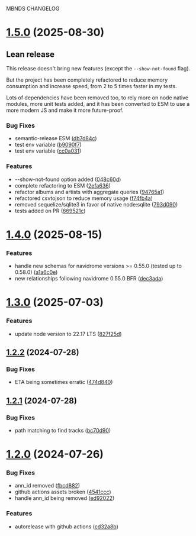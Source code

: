 MBNDS CHANGELOG

# [1.5.0](https://github.com/rombat/musicbee-navidrome-sync/compare/v1.4.0...v1.5.0) (2025-08-30)

## Lean release

This release doesn't bring new features (except the `--show-not-found` flag). 

But the project has been completely refactored to reduce memory consumption and increase speed, from 2 to 5 times faster in my tests.

Lots of dependencies have been removed too, to rely more on node native modules, more unit tests added, and it has been converted to ESM to use a more modern JS and make it more future-proof.

### Bug Fixes

* semantic-release ESM ([db7d84c](https://github.com/rombat/musicbee-navidrome-sync/commit/db7d84c8902cf55069325aa11e85b0e5e7e3c2ec))
* test env variable ([b9090f7](https://github.com/rombat/musicbee-navidrome-sync/commit/b9090f7405bfaf34f875cea51709a904d7c0baaa))
* test env variable ([cc0a031](https://github.com/rombat/musicbee-navidrome-sync/commit/cc0a03185e4eb59454e54bafa49cf04f8cf7639b))


### Features

* --show-not-found option added ([048c60d](https://github.com/rombat/musicbee-navidrome-sync/commit/048c60d2ade1aee3c7c08b33b8659f1f9983c4a9))
* complete refactoring to ESM ([2efa636](https://github.com/rombat/musicbee-navidrome-sync/commit/2efa636451bcced6494557e68330050d06dc6d31))
* refactor albums and artists with aggregate queries ([94765a1](https://github.com/rombat/musicbee-navidrome-sync/commit/94765a179c2cb5651160e69742e4681ab2c9d3b6))
* refactored csvtojson to reduce memory usage ([f74fb4a](https://github.com/rombat/musicbee-navidrome-sync/commit/f74fb4a99bec2e2a310a69aa8c31bffd43f62028))
* removed sequelize/sqlite3 in favor of native node:sqlite ([793d090](https://github.com/rombat/musicbee-navidrome-sync/commit/793d090add5bf6247fcab3de466904e8b79157b2))
* tests added on PR ([669521c](https://github.com/rombat/musicbee-navidrome-sync/commit/669521c31643b1d26c0ee12b9c18cf3fb32674cd))

# [1.4.0](https://github.com/rombat/musicbee-navidrome-sync/compare/v1.3.0...v1.4.0) (2025-08-15)


### Features

* handle new schemas for navidrome versions >= 0.55.0 (tested up to 0.58.0) ([a1a6c0e](https://github.com/rombat/musicbee-navidrome-sync/commit/a1a6c0ebad8b556fc9e0d16a93ac86ed40234776))
* new relationships following navidrome 0.55.0 BFR ([dec3ada](https://github.com/rombat/musicbee-navidrome-sync/commit/dec3ada8640023816a11d756b4524942622af33a))

# [1.3.0](https://github.com/rombat/musicbee-navidrome-sync/compare/v1.2.2...v1.3.0) (2025-07-03)


### Features

* update node version to 22.17 LTS ([827f25d](https://github.com/rombat/musicbee-navidrome-sync/commit/827f25dac29aaab3685dba1ffa0ad40b00a23e02))

## [1.2.2](https://github.com/rombat/musicbee-navidrome-sync/compare/v1.2.1...v1.2.2) (2024-07-28)


### Bug Fixes

* ETA being sometimes erratic ([474d840](https://github.com/rombat/musicbee-navidrome-sync/commit/474d8407256066e408783853d36429331b759ecb))

## [1.2.1](https://github.com/rombat/musicbee-navidrome-sync/compare/v1.2.0...v1.2.1) (2024-07-28)


### Bug Fixes

* path matching to find tracks ([bc70d90](https://github.com/rombat/musicbee-navidrome-sync/commit/bc70d9091a10e0814441a73390307cf6b8bcc9ce))

# [1.2.0](https://github.com/rombat/musicbee-navidrome-sync/compare/v1.1.0...v1.2.0) (2024-07-26)


### Bug Fixes

* ann_id removed ([fbcd882](https://github.com/rombat/musicbee-navidrome-sync/commit/fbcd882b2b5ff3ea2cac1c2d2e8dec32577f0982))
* github actions assets broken ([4541ccc](https://github.com/rombat/musicbee-navidrome-sync/commit/4541ccc404f8affde4d2479a319854db881e341b))
* handle ann_id being removed ([ed92022](https://github.com/rombat/musicbee-navidrome-sync/commit/ed9202296898e774c816b4c523f025fd9ac007c6))


### Features

* autorelease with github actions ([cd32a8b](https://github.com/rombat/musicbee-navidrome-sync/commit/cd32a8b86d9d1ccfc4d2f6e2498b3228cc2f1ce0))
